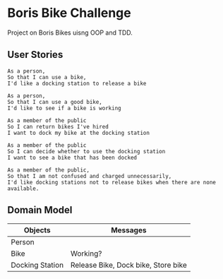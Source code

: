 Boris Bike Challenge
==========

Project on Boris Bikes uisng OOP and TDD.

## User Stories

```
As a person,
So that I can use a bike,
I'd like a docking station to release a bike
```
```
As a person,
So that I can use a good bike,
I'd like to see if a bike is working
```
```
As a member of the public
So I can return bikes I've hired
I want to dock my bike at the docking station
```
```
As a member of the public
So I can decide whether to use the docking station
I want to see a bike that has been docked
```
```
As a member of the public,
So that I am not confused and charged unnecessarily,
I'd like docking stations not to release bikes when there are none available.
```

## Domain Model

| Objects          | Messages                            |
|------------------|-------------------------------------|
| Person           |                                     |
| Bike             | Working?                            |
| Docking Station  | Release Bike, Dock bike, Store bike |

